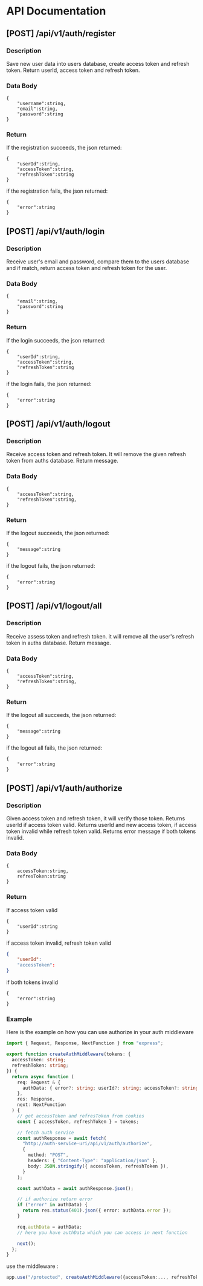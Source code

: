 # API Documentation

## [POST] /api/v1/auth/register

### Description

Save new user data into users database, create access token and refresh token. Return userId, access token and refresh token.

### Data Body

```
{
    "username":string,
    "email":string,
    "password":string
}
```

### Return

If the registration succeeds, the json returned:

```
{
    "userId":string,
    "accessToken":string,
    "refreshToken":string
}
```

if the registration fails, the json returned:

```
{
    "error":string
}
```

## [POST] /api/v1/auth/login

### Description

Receive user's email and password, compare them to the users database and if match, return access token and refresh token for the user.

### Data Body

```
{
    "email":string,
    "password":string
}
```

### Return

If the login succeeds, the json returned:

```
{
    "userId":string,
    "accessToken":string,
    "refreshToken":string
}
```

if the login fails, the json returned:

```
{
    "error":string
}
```

## [POST] /api/v1/auth/logout

### Description

Receive access token and refresh token. It will remove the given refresh token from auths database. Return message.

### Data Body

```
{
    "accessToken":string,
    "refreshToken":string,
}
```

### Return

If the logout succeeds, the json returned:

```
{
    "message":string
}
```

if the logout fails, the json returned:

```
{
    "error":string
}
```

## [POST] /api/v1/logout/all

### Description

Receive assess token and refresh token. it will remove all the user's refresh token in auths database. Return message.

### Data Body

```
{
    "accessToken":string,
    "refreshToken":string,
}
```

### Return

If the logout all succeeds, the json returned:

```
{
    "message":string
}
```

if the logout all fails, the json returned:

```
{
    "error":string
}
```

## [POST] /api/v1/auth/authorize

### Description

Given access token and refresh token, it will verify those token. Returns userId if access token valid. Returns userId and new access token, if access token invalid while refresh token valid. Returns error message if both tokens invalid.

### Data Body

```
{
    accessToken:string,
    refresToken:string
}
```

### Return

If access token valid

```
{
    "userId":string
}
```

if access token invalid, refresh token valid

```json
{
    "userId":
    "accessToken":
}
```

if both tokens invalid

```
{
    "error":string
}
```

### Example

Here is the example on how you can use authorize in your auth middleware

```typescript
import { Request, Response, NextFunction } from "express";

export function createAuthMiddleware(tokens: {
  accessToken: string;
  refreshToken: string;
}) {
  return async function (
    req: Request & {
      authData: { error?: string; userId?: string; accessToken?: string };
    },
    res: Response,
    next: NextFunction
  ) {
    // get accessToken and refresToken from cookies
    const { accessToken, refreshToken } = tokens;

    // fetch auth service
    const authResponse = await fetch(
      "http://auth-service-uri/api/v1/auth/authorize",
      {
        method: "POST",
        headers: { "Content-Type": "application/json" },
        body: JSON.stringify({ accessToken, refreshToken }),
      }
    );

    const authData = await authResponse.json();

    // if authorize return error
    if ("error" in authData) {
      return res.status(401).json({ error: authData.error });
    }

    req.authData = authData;
    // here you have authData which you can access in next function

    next();
  };
}
```

use the middleware :

```typescript
app.use("/protected", createAuthMiddleware({accessToken:..., refreshToken:...}))
```
